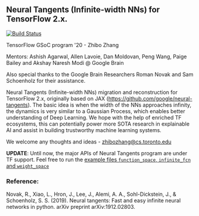 ## Neural Tangents (Infinite-width NNs) for TensorFlow 2.x.

[![Build Status](https://travis-ci.com/DarrenZhang01/Neural_Tangents_TensorFlow.svg?branch=master)](https://travis-ci.com/DarrenZhang01/Neural_Tangents_TensorFlow)

TensorFlow GSoC program '20 - Zhibo Zhang

Mentors: Ashish Agarwal, Allen Lavoie, Dan Moldovan, Peng Wang, Paige Bailey and Akshay Naresh Modi @ Google Brain

Also special thanks to the Google Brain Researchers Roman Novak and Sam Schoenholz for their assistance.

Neural Tangents (Infinite-width NNs) migration and reconstruction for TensorFlow 2.x, originally based on JAX (https://github.com/google/neural-tangents). The basic idea is when the width of the NNs approaches infinity, the dynamics is very similar to a Gaussian Process, which enables better understanding of Deep Learning. We hope with the help of enriched TF ecosystems, this can potentially power more SOTA research in explainable AI and assist in building trustworthy machine learning systems.

We welcome any thoughts and ideas - zhibozhang@cs.toronto.edu

<strong>UPDATE</strong>: Until now, the major APIs of Neural Tangents program are under TF support. Feel free to
run the [example files `function_space`, `infinite_fcn` and `weight_space`](https://github.com/DarrenZhang01/TensorFlow_GSoC/tree/master/neural-tangents/examples)

### Reference:

Novak, R., Xiao, L., Hron, J., Lee, J., Alemi, A. A., Sohl-Dickstein, J., & Schoenholz, S. S. (2019). Neural tangents: Fast and easy infinite neural networks in python. arXiv preprint arXiv:1912.02803.
